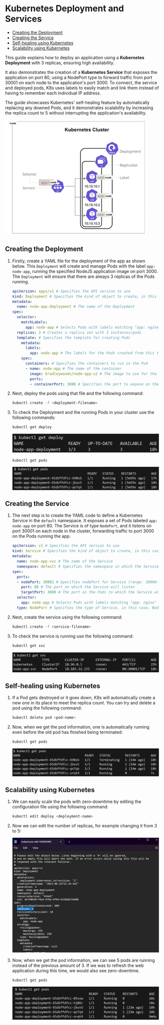 # Kubernetes Deployment and Services <!-- omit from toc -->

- [Creating the Deployment](#creating-the-deployment)
- [Creating the Service](#creating-the-service)
- [Self-healing using Kubernetes](#self-healing-using-kubernetes)
- [Scalability using Kubernetes](#scalability-using-kubernetes)

This guide explains how to deploy an application using a **Kubernetes Deployment** with 3 replicas, ensuring high availability.

It also demonstrates the creation of a **Kubernetes Service** that exposes the application on port 80, using a NodePort type to forward traffic from port 30001 on each node to the application's port 3000. To connect, the service and deployed pods, K8s uses labels to easily match and link them instead of having to remember each individual IP address.

The guide showcases Kubernetes' self-healing feature by automatically replacing any downed Pods, and it demonstrates scalability by increasing the replica count to 5 without interrupting the application's availability.

![Kubernetes Cluster](images/k8s-cluster.png)

## Creating the Deployment

1. Firstly, create a YAML file for the deployment of the app as shown below. This `Deployment` will create and manage Pods with the label `app: node-app`, running the specified NodeJS application image on port 3000. The `Deployment` will ensure that there are always 3 replicas of the Pods running.

    ```yaml
    apiVersion: apps/v1 # Specifies the API version to use
    kind: Deployment # Specifies the kind of object to create, in this case, a Deployment                         
    metadata:
      name: node-app-deployment # The name of the Deployment                 
    spec:
      selector:
        matchLabels:
          app: node-app # Selects Pods with labels matching "app: nginx"
      replicas: 3 # Creates a replica set with 3 instances/pods                        
      template: # Specifies the template for creating Pods                               
        metadata:
          labels:
            app: node-app # The labels for the Pods created from this template                       
        spec:
          containers: # Specifies the containers to run in the Pod                     
          - name: node-app # The name of the container                     
            image: bradleywoods/node-app:v2 # The image to use for the container
            ports:
            - containerPort: 3000 # Specifies the port to expose on the container
    ```

2. Next, deploy the pods using that file and the following command:

    ```bash
    kubectl create -f <deployment-filename>
    ```

3. To check the Deployment and the running Pods in your cluster use the following commands:

    ```bash
    kubectl get deploy
    ```

    ![Deployment information](images/k8s-get-deploy.png)

    ```bash
    kubectl get pods
    ```

    ![Pods information](images/k8s-get-pods.png)

## Creating the Service

1. The next step is to create the YAML code to define a Kubernetes Service in the `default` namespace. It exposes a set of Pods labeled `app: node-app` on port 80. The Service is of type `NodePort`, and it listens on port 30001 on each node in the cluster, forwarding traffic to port 3000 on the Pods running the app.

    ```yaml
    apiVersion: v1 # Specifies the API version to use
    kind: Service # Specifies the kind of object to create, in this case, a Service                         
    metadata:
      name: node-app-svc # The name of the Service
      namespace: default # Specifies the namespace in which the Service should be created                 
    spec:
      ports:
      - nodePort: 30001 # Specifies nodePort for Service (range: 30000-32768)
        port: 80 # The port on which the Service will listen
        targetPort: 3000 # The port on the Pods to which the Service will forward traffic
      selector:
        app: node-app # Selects Pods with labels matching "app: nginx"
      type: NodePort # Specifies the type of Service, in this case, NodePort
    ```

2. Next, create the service using the following command:

    ```bash
    kubectl create -f <service-filename>
    ```

3. To check the service is running use the following command:

    ```bash
    kubectl get svc
    ```

    ![Pods information](images/k8s-get-svc.png)

## Self-healing using Kubernetes

1. If a Pod gets destroyed or it goes down, K8s will automatically create a new one in its place to meet the replica count. You can try and delete a pod using the following command:

    ```bash
    kubectl delete pod <pod-name>
    ```

2. Now, when we get the pod information, one is automatically running even before the old pod has finished being terminated:

    ```bash
    kubectl get pods
    ```

    ![Self-healing](images/k8s-self-heal.png)

## Scalability using Kubernetes

1. We can easily scale the pods with zero-downtime by editing the configuration file using the following command:

    ```bash
    kubectl edit deploy <deployment-name>
    ```

2. Now we can edit the number of replicas, for example changing it from 3 to 5:

    ![Scaling](images/k8s-scaling.png)

3. Now, when we get the pod information, we can see 5 pods are running instead of the previous amount of 3. If we was to refresh the web application during this time, we would also see zero-downtime.

    ```bash
    kubectl get pods
    ```

    ![Scaling](images/k8s-scaling-pods.png)